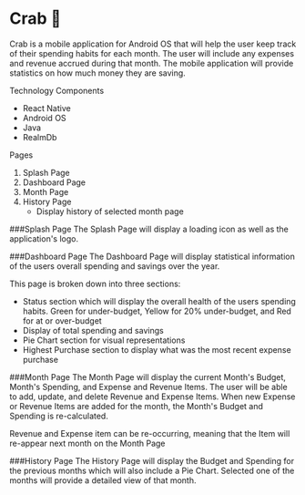 # Crab 🦀
Crab is a mobile application for Android OS that will help the user keep track of their spending habits for each month. 
The user will include any expenses and revenue accrued during that month. The mobile application will provide statistics on how much money they are saving.

Technology Components
- React Native
- Android OS
- Java
- RealmDb

Pages
1. Splash Page
2. Dashboard Page
3. Month Page
4. History Page
   - Display history of selected month page

###Splash Page
The Splash Page will display a loading icon as well as the application's logo.

###Dashboard Page
The Dashboard Page will display statistical information of the users overall spending and savings over the year.

This page is broken down into three sections:
- Status section which will display the overall health of the users spending habits. Green for under-budget, Yellow for 20% under-budget, and Red for at or over-budget
- Display of total spending and savings
- Pie Chart section for visual representations
- Highest Purchase section to display what was the most recent expense purchase

###Month Page
The Month Page will display the current Month's Budget, Month's Spending, and Expense and Revenue Items. The user will be able
to add, update, and delete Revenue and Expense Items. When new Expense or Revenue Items are added for the month, the Month's
Budget and Spending is re-calculated.

Revenue and Expense item can be re-occurring, meaning that the Item will re-appear next month on the Month Page

###History Page
The History Page will display the Budget and Spending for the previous months which will also include a Pie Chart.
Selected one of the months will provide a detailed view of that month.
